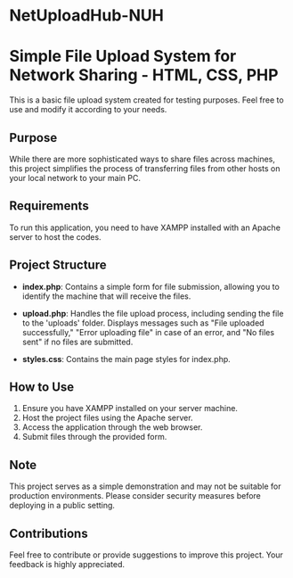 # NetUploadHub-NUH

# Simple File Upload System for Network Sharing - HTML, CSS, PHP

This is a basic file upload system created for testing purposes. Feel free to use and modify it according to your needs.

## Purpose
While there are more sophisticated ways to share files across machines, this project simplifies the process of transferring files from other hosts on your local network to your main PC.

## Requirements
To run this application, you need to have XAMPP installed with an Apache server to host the codes.

## Project Structure
- **index.php**: Contains a simple form for file submission, allowing you to identify the machine that will receive the files.

- **upload.php**: Handles the file upload process, including sending the file to the 'uploads' folder. Displays messages such as "File uploaded successfully," "Error uploading file" in case of an error, and "No files sent" if no files are submitted.

- **styles.css**: Contains the main page styles for index.php.

## How to Use
1. Ensure you have XAMPP installed on your server machine.
2. Host the project files using the Apache server.
3. Access the application through the web browser.
4. Submit files through the provided form.

## Note
This project serves as a simple demonstration and may not be suitable for production environments. Please consider security measures before deploying in a public setting.

## Contributions
Feel free to contribute or provide suggestions to improve this project. Your feedback is highly appreciated.
